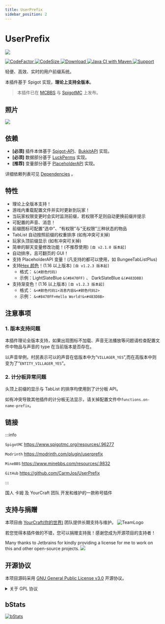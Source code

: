 ```yaml
---
title: UserPrefix
sidebar_position: 2
---
```


<!--markdownlint-disable line-length-->

# UserPrefix

![](./_images/UserPrefix/1.png)

<a href="https://www.codefactor.io/repository/github/carmjos/userprefix">
  <img src="https://www.codefactor.io/repository/github/carmjos/userprefix/badge?s=b76fec1f64726b5f19989aace6adb5f85fdab840" class="stylish-image" alt="CodeFactor" />
</a>
<a href="https://github.com/CarmJos/UserPrefix">
  <img src="https://img.shields.io/github/languages/code-size/CarmJos/UserPrefix" class="stylish-image" alt="CodeSize" />
</a>
<a href="https://github.com/CarmJos/UserPrefix/releases">
  <img src="https://img.shields.io/github/downloads/CarmJos/UserPrefix/total" class="stylish-image" alt="Download" />
</a>
<a href="(https://github.com/CarmJos/UserPrefix/actions/workflows/maven.yml">
  <img src="https://github.com/CarmJos/UserPrefix/actions/workflows/maven.yml/badge.svg?branch=master" class="stylish-image" alt="Java CI with Maven" />
</a>
<a href="https://github.com/CarmJos/UserPrefix">
  <img src="https://img.shields.io/badge/Minecraft-Java%201.8--Latest-green" class="stylish-image" alt="Support" />
</a>

轻便、高效、实时的用户前缀系统。

本插件基于 Spigot 实现，**理论上支持全版本**。

> 本插件已在 [MCBBS](https://www.mcbbs.net/forum.php?mod=viewthread&tid=1261503)
> 与 [SpigotMC](https://www.spigotmc.org/resources/userprefix-hex-color-support-all-version.96277/) 上发布。

## 照片

![](./_images/UserPrefix/2.png)

## 依赖

- **[必须]** 插件本体基于 [Spigot-API](https://hub.spigotmc.org/stash/projects/SPIGOT)、[BukkitAPI](http://bukkit.org/) 实现。
- **[必须]** 数据部分基于 [LuckPerms](https://www.spigotmc.org/resources/luckperms.28140/) 实现。
- **[推荐]** 变量部分基于 [PlaceholderAPI](https://www.spigotmc.org/resources/6245/) 实现。

详细依赖列表可见 [Dependencies](https://github.com/CarmJos/UserPrefix/network/dependencies) 。

## 特性

- 理论上全版本支持！
- 游戏内重载配置文件并实时更新到玩家！
- 当玩家权限变更时会实时监测前缀，若权限不足则自动更换前缀并提示
- 可配置的声音、消息！
- 前缀图标可配置“选中”、“有权限”与“无权限”三种状态的物品
- TabList 自动按照前缀的权重排序 (如有冲突可关掉)
- 玩家头顶前缀显示 (如有冲突可关掉)
- 简单的聊天变量修改功能！(不推荐使用) `[自 v2.1.0 版本起]`
- 自动排序，且可翻页的 GUI！
- 支持 PlaceholderAPI 变量！(凡支持的都可以使用，如 BungeeTabListPlus)
- 支持[Hex 颜色](https://www.hexcolortool.com/)！(1.16 以上版本) `[自 v1.2.3 版本起]`
  - 格式： `&(#颜色代码)`
  - 示例：LightSlateBlue `&(#8470FF)` 、 DarkSlateBlue `&(#483D8B)`
- 支持渐变色！(1.16 以上版本) `[自 v1.2.3 版本起]`
  - 格式： `&<#颜色代码1>消息内容&<#颜色代码2>`
  - 示例： `&<#8470FF>Hello World!&<#483D8B>`

## 注意事项

### 1. 版本支持问题

本插件理论全版本支持，如果出现图标不加载、声音无法播放等问题请检查配置文件中物品与声音的 type 在当前版本是否存在。

以声音举例，村民表示可以的声音在低版本中为“`VILLAGER_YES`”,而在高版本中则变为了“`ENTITY_VILLAGER_YES`”。

### 2. 计分板异常问题

头顶上前缀的显示与 TabList 的排序均使用到了计分板 API。

如有冲突导致其他插件的计分板无法显示，请关掉配置文件中`functions.on-name-prefix`。

## 链接

:::info

`SpigotMC` https://www.spigotmc.org/resources/.96277

`Modrinth` https://modrinth.com/plugin/userprefix

`MineBBS` https://www.minebbs.com/resources/.9832

`GitHub` https://github.com/CarmJos/UserPrefix

:::

国人 卡姆 及 YourCraft 团队 开发和维护的一款称号插件

## 支持与捐赠

本项目由 [YourCraft(你的世界)](https://www.ycraft.cn) 团队提供长期支持与维护。
![TeamLogo](./_images/UserPrefix/3.png)

若您觉得本插件做的不错，您可以捐赠支持我！感谢您成为开源项目的支持者！

Many thanks to Jetbrains for kindly providing a license for me to work on this and other open-source projects.
[![](https://resources.jetbrains.com/storage/products/company/brand/logos/jb_beam.svg)](https://www.jetbrains.com/?from=https://github.com/CarmJos/UserPrefix)

## 开源协议

本项目源码采用 [GNU General Public License v3.0](https://opensource.org/licenses/GPL-3.0) 开源协议。

<details>
  <summary>关于 GPL 协议</summary>

> GNU General Public Licence (GPL) 有可能是开源界最常用的许可模式。GPL 保证了所有开发者的权利，同时为使用者提供了足够的复制，分发，修改的权利：
>
> ### 可自由复制
>
> 你可以将软件复制到你的电脑，你客户的电脑，或者任何地方。复制份数没有任何限制。
>
> ### 可自由分发
>
> 在你的网站提供下载，拷贝到 U 盘送人，或者将源代码打印出来从窗户扔出去（环保起见，请别这样做）。
>
> ### 可以用来盈利
>
> 你可以在分发软件的时候收费，但你必须在收费前向你的客户提供该软件的 GNU GPL 许可协议，以便让他们知道，他们可以从别的渠道免费得到这份软件，以及你收费的理由。
>
> ### 可自由修改
>
> 如果你想添加或删除某个功能，没问题，如果你想在别的项目中使用部分代码，也没问题，唯一的要求是，使用了这段代码的项目也必须使用 GPL 协议。
>
> 需要注意的是，分发的时候，需要明确提供源代码和二进制文件，另外，用于某些程序的某些协议有一些问题和限制，你可以看一下 @PierreJoye 写的 Practical Guide to GPL Compliance 一文。使用 GPL
> 协议，你必须在源代码代码中包含相应信息，以及协议本身。
>
> *以上文字来自 [五种开源协议 GPL,LGPL,BSD,MIT,Apache](https://www.oschina.net/question/54100_9455) 。*
</details>

## bStats

[![bStats](https://bstats.org/signatures/bukkit/UserPrefix.svg)](https://bstats.org/plugin/bukkit/UserPrefix/13776)

<!--markdownlint-disable line-length-->
